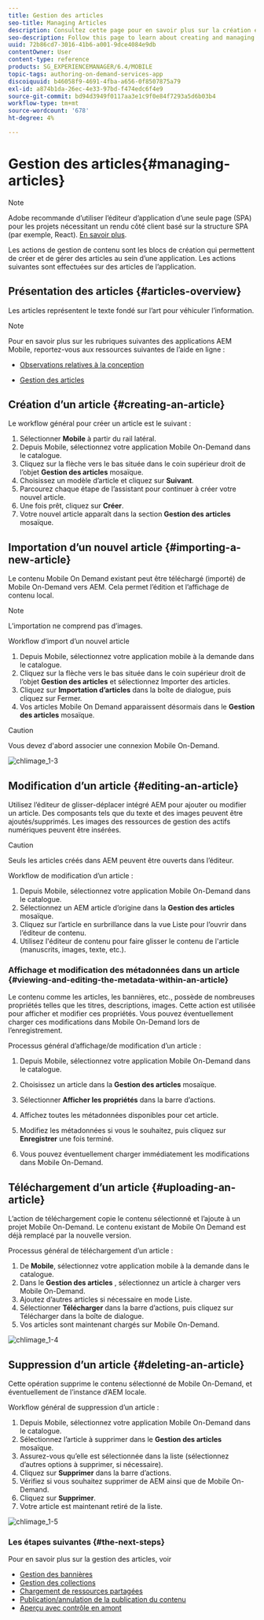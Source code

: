 ```yaml
---
title: Gestion des articles
seo-title: Managing Articles
description: Consultez cette page pour en savoir plus sur la création et la gestion des articles.
seo-description: Follow this page to learn about creating and managing Articles.
uuid: 72b86cd7-3016-41b6-a001-9dce4084e9db
contentOwner: User
content-type: reference
products: SG_EXPERIENCEMANAGER/6.4/MOBILE
topic-tags: authoring-on-demand-services-app
discoiquuid: b46058f9-4691-4fba-a656-0f8507875a79
exl-id: a874b1da-26ec-4e33-97bd-f474edc6f4e9
source-git-commit: bd94d3949f0117aa3e1c9f0e84f7293a5d6b03b4
workflow-type: tm+mt
source-wordcount: '678'
ht-degree: 4%

---
```


# Gestion des articles{#managing-articles}

>[!NOTE]
>
>Adobe recommande d’utiliser l’éditeur d’application d’une seule page (SPA) pour les projets nécessitant un rendu côté client basé sur la structure SPA (par exemple, React). [En savoir plus](/help/sites-developing/spa-overview.md).

Les actions de gestion de contenu sont les blocs de création qui permettent de créer et de gérer des articles au sein d’une application. Les actions suivantes sont effectuées sur des articles de l’application.

## Présentation des articles {#articles-overview}

Les articles représentent le texte fondé sur l’art pour véhiculer l’information.

>[!NOTE]
>
>Pour en savoir plus sur les rubriques suivantes des applications AEM Mobile, reportez-vous aux ressources suivantes de l’aide en ligne :
>
>* [Observations relatives à la conception](https://helpx.adobe.com/digital-publishing-solution/help/design-app.html)
>
>* [Gestion des articles](https://helpx.adobe.com/digital-publishing-solution/help/creating-articles.html)
>


## Création d’un article {#creating-an-article}

Le workflow général pour créer un article est le suivant :

1. Sélectionner **Mobile** à partir du rail latéral.
1. Depuis Mobile, sélectionnez votre application Mobile On-Demand dans le catalogue.
1. Cliquez sur la flèche vers le bas située dans le coin supérieur droit de l’objet **Gestion des articles** mosaïque.
1. Choisissez un modèle d’article et cliquez sur **Suivant**.
1. Parcourez chaque étape de l’assistant pour continuer à créer votre nouvel article.
1. Une fois prêt, cliquez sur **Créer**.
1. Votre nouvel article apparaît dans la section **Gestion des articles** mosaïque.

## Importation d’un nouvel article {#importing-a-new-article}

Le contenu Mobile On Demand existant peut être téléchargé (importé) de Mobile On-Demand vers AEM. Cela permet l’édition et l’affichage de contenu local.

>[!NOTE]
>
>L’importation ne comprend pas d’images.

Workflow d’import d’un nouvel article

1. Depuis Mobile, sélectionnez votre application mobile à la demande dans le catalogue.
1. Cliquez sur la flèche vers le bas située dans le coin supérieur droit de l’objet **Gestion des articles** et sélectionnez Importer des articles.
1. Cliquez sur **Importation d’articles** dans la boîte de dialogue, puis cliquez sur Fermer.
1. Vos articles Mobile On Demand apparaissent désormais dans le **Gestion des articles** mosaïque.

>[!CAUTION]
>
>Vous devez d&#39;abord associer une connexion Mobile On-Demand.

![chlimage_1-3](assets/chlimage_1-3.gif)

## Modification d’un article {#editing-an-article}

Utilisez l’éditeur de glisser-déplacer intégré AEM pour ajouter ou modifier un article. Des composants tels que du texte et des images peuvent être ajoutés/supprimés. Les images des ressources de gestion des actifs numériques peuvent être insérées.

>[!CAUTION]
>
>Seuls les articles créés dans AEM peuvent être ouverts dans l’éditeur.

Workflow de modification d’un article :

1. Depuis Mobile, sélectionnez votre application Mobile On-Demand dans le catalogue.
1. Sélectionnez un AEM article d’origine dans la **Gestion des articles** mosaïque.
1. Cliquez sur l’article en surbrillance dans la vue Liste pour l’ouvrir dans l’éditeur de contenu.
1. Utilisez l&#39;éditeur de contenu pour faire glisser le contenu de l&#39;article (manuscrits, images, texte, etc.).

### Affichage et modification des métadonnées dans un article {#viewing-and-editing-the-metadata-within-an-article}

Le contenu comme les articles, les bannières, etc., possède de nombreuses propriétés telles que les titres, descriptions, images. Cette action est utilisée pour afficher et modifier ces propriétés. Vous pouvez éventuellement charger ces modifications dans Mobile On-Demand lors de l’enregistrement.

Processus général d’affichage/de modification d’un article :

1. Depuis Mobile, sélectionnez votre application Mobile On-Demand dans le catalogue.
1. Choisissez un article dans la **Gestion des articles** mosaïque.

1. Sélectionner **Afficher les propriétés** dans la barre d’actions.
1. Affichez toutes les métadonnées disponibles pour cet article.
1. Modifiez les métadonnées si vous le souhaitez, puis cliquez sur **Enregistrer** une fois terminé.
1. Vous pouvez éventuellement charger immédiatement les modifications dans Mobile On-Demand.

## Téléchargement d’un article {#uploading-an-article}

L’action de téléchargement copie le contenu sélectionné et l’ajoute à un projet Mobile On-Demand. Le contenu existant de Mobile On Demand est déjà remplacé par la nouvelle version.

Processus général de téléchargement d’un article :

1. De **Mobile**, sélectionnez votre application mobile à la demande dans le catalogue.
1. Dans le **Gestion des articles** , sélectionnez un article à charger vers Mobile On-Demand.
1. Ajoutez d’autres articles si nécessaire en mode Liste.
1. Sélectionner **Télécharger** dans la barre d’actions, puis cliquez sur Télécharger dans la boîte de dialogue.
1. Vos articles sont maintenant chargés sur Mobile On-Demand.

![chlimage_1-4](assets/chlimage_1-4.gif)

## Suppression d’un article {#deleting-an-article}

Cette opération supprime le contenu sélectionné de Mobile On-Demand, et éventuellement de l’instance d’AEM locale.

Workflow général de suppression d’un article :

1. Depuis Mobile, sélectionnez votre application Mobile On-Demand dans le catalogue.
1. Sélectionnez l’article à supprimer dans le **Gestion des articles** mosaïque.
1. Assurez-vous qu’elle est sélectionnée dans la liste (sélectionnez d’autres options à supprimer, si nécessaire).
1. Cliquez sur **Supprimer** dans la barre d’actions.
1. Vérifiez si vous souhaitez supprimer de AEM ainsi que de Mobile On-Demand.
1. Cliquez sur **Supprimer**.
1. Votre article est maintenant retiré de la liste.

![chlimage_1-5](assets/chlimage_1-5.gif)

### Les étapes suivantes {#the-next-steps}

Pour en savoir plus sur la gestion des articles, voir

* [Gestion des bannières](/help/mobile/mobile-on-demand-managing-banners.md)
* [Gestion des collections](/help/mobile/mobile-on-demand-managing-collections.md)
* [Chargement de ressources partagées](/help/mobile/mobile-on-demand-shared-resources.md)
* [Publication/annulation de la publication du contenu](/help/mobile/mobile-on-demand-publishing-unpublishing.md)
* [Aperçu avec contrôle en amont](/help/mobile/aem-mobile-manage-ondemand-services.md)

